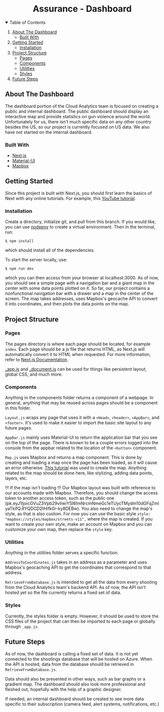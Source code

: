 <br />
<h1 align="center">Assurance - Dashboard</h1>

<!-- TABLE OF CONTENTS -->
<details open="open">
  <summary>Table of Contents</summary>
  <ol>
    <li>
      <a href="#about-the-dashboard">About The Dashboard</a>
      <ul>
        <li><a href="#built-with">Built With</a></li>
      </ul>
    </li>
    <li>
      <a href="#getting-started">Getting Started</a>
      <ul>
        <li><a href="#installation">Installation</a></li>
      </ul>
    </li>
    <li>
      <a href="#project-structure">Project Structure</a>
      <ul>
        <li><a href="#pages">Pages</a></li>
        <li><a href="#components">Components</a></li>
        <li><a href="#utilities">Utilities</a></li>
        <li><a href="#styles">Styles</a></li>
      </ul>
    </li>
    <li>
      <a href="#future-steps">Future Steps</a>
    </li>
  </ol>
</details>



## About The Dashboard

The dashboard portion of the Cloud Analytics team is focused on creating a public and internal dashboard. The public dashboard should display an interactive map and provide statistics on gun violence around the world. Unfortunately for us, there isn't much specific data on any other country besides the US, so our project is currently focused on US data. We also have not started on the internal dashboard.

### Built With

* [Next.js](https://nextjs.org)
* [Material-UI](https://material-ui.com)
* [Mapbox](https://docs.mapbox.com)



<!-- GETTING STARTED -->
## Getting Started

Since this project is built with Next.js, you should first learn the basics of Next with any online tutorials. For example, this [YouTube tutorial](https://www.youtube.com/watch?v=mTz0GXj8NN0).

### Installation

Create a directory, initialize git, and pull from this branch. If you would like, you can use [nodeenv](https://pypi.org/project/nodeenv/) to create a virtual environment. Then in the terminal, run:
    
    $ npm install

which should install all of the dependencies.
    
To start the server locally, use:
    
    $ npm run dev
    
which you can then access from your browser at localhost:3000. As of now, you should see a simple page with a navigation bar and a giant map in the center with some data points plotted on it. So far, our project contains a nonfunctional navigation bar with a drawer and a map in the center of the screen. The map takes addresses, uses Mapbox's geocache API to convert it into coordinates, and then plots the data points on the map.



## Project Structure

### Pages

The pages directory is where each page should be located, for example `index`. Each page should be a js file that returns HTML, as Next.js will automatically convert it to HTML when requested. For more information, refer to [Next.js Documentation](https://nextjs.org/docs/basic-features/pages).

[_app.js](https://nextjs.org/docs/advanced-features/custom-app) and [_document.js](https://nextjs.org/docs/advanced-features/custom-document) can be used for things like persistent layout, global CSS, and much more.

### Components

Anything in the components folder returns a component of a webpage. In general, anything that may be reused across pages should be a component in this folder.

`Layout.js` wraps any page that uses it with a `<Head>`, `<header>`, `<AppBar>`, and `<footer>`. It's used to make it easier to import the basic site layout to any future pages.

`AppBar.js` mainly uses Material-UI to return the application bar that you see on the top of the page. There is known to be a couple errors logged into the console from the appbar related to the location of the `<button>` component.

`Map.js` uses Mapbox and returns a map component. This is done by creating and loading a map once the page has been loaded, as it will cause an error otherwise. [This tutorial](https://dev.to/naomigrace/how-to-integrate-mapbox-gl-js-in-your-next-js-project-without-react-map-gl-or-a-react-wrapper-library-50f) was used to create the map. Anything related to the map should be done here, like stylizing, adding data points, layers, etc.

!!! If the map isn't loading !!!
Our Mapbox layout was built with reference to our accounts made with Mapbox. Therefore, you should change the access token to another access token, such as the public one (pk.eyJ1IjoicGVuZ3Vpb29vIiwiYSI6ImNrcmNmeGc1eTUycTMydm10dGFqZmlyaTkifQ.RYQDCD2tHifk0r-ky8DEBw). You also need to change the map's style, as that is also custom. For now you can use the basic style `style: "mapbox://styles/mapbox/streets-v11",` where the map is created. If you want to create your own style, make an account on Mapbox and you can customize your own map, then replace the `style` key.

### Utilities

Anything in the utilities folder serves a specific function.

`AddressToCoordinates.js` takes in an address as a parameter and uses Mapbox's geocaching API to get the coordinates that correspond to that address.

`RetrieveFromDatabase.js` is intended to get all the data from every shooting from the Cloud Analytics team's backend API. As of now, the API isn't hosted yet so the file currently returns a fixed set of data.

### Styles

Currently, the styles folder is empty. However, it should be used to store the CSS files of the project that can then be imported to each page or globally through `_app.js`.



## Future Steps

As of now, the dashboard is calling a fixed set of data. It is not yet connected to the shootings database that will be hosted on Azure. When the API is hosted, data from the database should be retrieved in `RetrieveFromDatabase.js`.

Data should also be presented in other ways, such as bar graphs or a gradient map. The dashboard should also look more professional and fleshed out, hopefully with the help of a graphic designer.

If needed, an internal dashboard should be created to see more data specific to their subscription (camera feed, alert systems, notifications, etc.)
